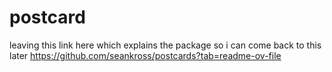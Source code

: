 # postcard

leaving this link here which explains the package so i can come back to this later 
https://github.com/seankross/postcards?tab=readme-ov-file
